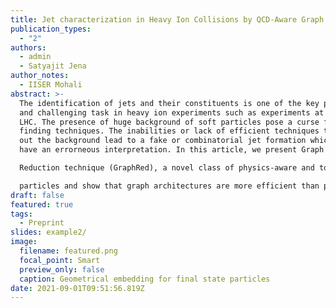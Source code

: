 ```yaml
---
title: Jet characterization in Heavy Ion Collisions by QCD-Aware Graph Neural Networks
publication_types:
  - "2"
authors:
  - admin
  - Satyajit Jena
author_notes:
  - IISER Mohali
abstract: >-
  The identification of jets and their constituents is one of the key problems
  and challenging task in heavy ion experiments such as experiments at RHIC and
  LHC. The presence of huge background of soft particles pose a curse for jet
  finding techniques. The inabilities or lack of efficient techniques to filter
  out the background lead to a fake or combinatorial jet formation which may
  have an errorneous interpretation. In this article, we present Graph

  Reduction technique (GraphRed), a novel class of physics-aware and topology-based attention graph neural network built upon jet physics in heavy ion collisions. This approach directly works with the physical observables of variable-length set of final state particles on an event-by-event basis to find most likely jet-induced particles in an event. This technique demonstrate the robustness and applicability of this method for finding jet-induced

  particles and show that graph architectures are more efficient than previous frameworks. This technique exhibit foremost time a classifier working on particle-level in each heavy ion event produced at the LHC. We present the applicability and integration of the model with current jet finding algorithms such as FastJet.
draft: false
featured: true
tags:
  - Preprint
slides: example2/
image:
  filename: featured.png
  focal_point: Smart
  preview_only: false
  caption: Geometrical embedding for final state particles
date: 2021-09-01T09:51:56.819Z
---
```

